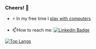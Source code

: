 ### Cheers! 👋

<!--
**asokolsky/asokolsky** is a ✨ _special_ ✨ repository because its `README.md` (this file) appears on your GitHub profile.

Here are some ideas to get you started:

- 🔭 I’m currently working on ...
- 🌱 I’m currently learning ...
- 👯 I’m looking to collaborate on ...
- 🤔 I’m looking for help with ...
- 💬 Ask me about ...
- 📫 How to reach me: ...
- 😄 Pronouns: ...
- ⚡ Fun fact: ...
-->

- :zap: In my free time I [play with computers](https://asokolsky.github.io/)

- :mailbox:How to reach me:
[![Linkedin Badge](https://img.shields.io/badge/-asokolsky-blue?style=flat&logo=Linkedin&logoColor=white)](https://www.linkedin.com/in/asokolsky/)


<!--
[![GitHub Streak](http://github-readme-streak-stats.herokuapp.com?user=asokolsky&theme=dark&background=000000)](https://git.io/streak-stats)
-->


[![Top Langs](https://github-readme-stats.vercel.app/api/top-langs/?username=asokolsky)](https://github.com/asokolsky)
